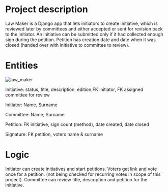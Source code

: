 # Project description
Law Maker is a Django app that lets initiators to create initiative, which is reviewed later by committees and either accepted or sent for revision back to the initiator. 
An initiative can be submitted only if it had collected enough sign during the petition. 
Petition has creation date and date when it was closed (handed over with initiative to committee to review).

# Entities

![law_maker](https://user-images.githubusercontent.com/5889549/103282157-81403180-49dd-11eb-8748-a0e7b6269450.png)

Initiative: status, title, description, edition,FK initiator, FK assigned committee for review

Initiator: Name, Surname

Committee: Name, Surname

Petition: FK initiative, sign count (method), date created, date closed

Signature: FK petition, voters name & surname

# Logic
Initiator can create initiatives and start petitions.
Voters get link and vote once for a petition. (not being checked for recurring votes in scope of this project).
Committee can review title, description and petition for the initiative.
